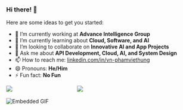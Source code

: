 ### Hi there! 👋
Here are some ideas to get you started:

- 🔭 I’m currently working at **Advance Intelligence Group**
- 🌱 I’m currently learning about **Cloud, Software, and AI**
- 👯 I’m looking to collaborate on **Innovative AI and App Projects**
- 💬 Ask me about **API Development, Cloud, AI, and System Design**
- 📫 How to reach me: [linkedin.com/in/vn-phamviethung](https://www.linkedin.com/in/vn-phamviethung)
- 😄 Pronouns: **He/Him**
- ⚡ Fun fact: **No Fun**

<p>
  <picture style="width: 20%; display: inline-block;">
    <source
      srcset="https://github-readme-stats.vercel.app/api?username=pham0084&show_icons=true&theme=vue-dark"
      media="(prefers-color-scheme: dark)"
    />
    <source
      srcset="https://github-readme-stats.vercel.app/api?username=pham0084&show_icons=true&theme=vue"
      media="(prefers-color-scheme: light), (prefers-color-scheme: no-preference)"
    />
    <img src="https://github-readme-stats.vercel.app/api?username=pham0084&show_icons=true" />
  </picture>
  
  <picture style="width: 20%; display: inline-block;" align="right">
    <source
      srcset="http://github-readme-streak-stats.herokuapp.com/?user=pham0084&theme=vue-dark&date_format=M%20j%5B%2C%20Y%5D&ring=ff3068&fire=ff3068&sideNums=ff3068"
      media="(prefers-color-scheme: dark)"
    />
    <source
      srcset="https://github-readme-stats.vercel.app/api?username=pham0084&show_icons=true&theme=vue"
      media="(prefers-color-scheme: light), (prefers-color-scheme: no-preference)"
    />
    <img src="https://github-readme-stats.vercel.app/api?username=pham0084&show_icons=true" />
  </picture>
</p>

<img src="https://img.wattpad.com/787e4039802bf103a14417b1e026abd324c24269/68747470733a2f2f73332e616d617a6f6e6177732e636f6d2f776174747061642d6d656469612d736572766963652f53746f7279496d6167652f4d5955464b6f2d6d5756334536513d3d2d3833313735303637302e313565643437363235643133343032303533393530343139313131382e676966?s=fit&w=460&h=460" alt="Embedded GIF">
 
 
